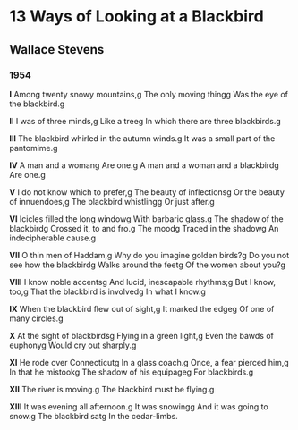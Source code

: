 # 13 Ways of Looking at a Blackbird
## Wallace Stevens
### 1954

**I**
Among twenty snowy mountains,g
The only moving thingg
Was the eye of the blackbird.g

**II**
I was of three minds,g
Like a treeg
In which there are three blackbirds.g

**III**
The blackbird whirled in the autumn winds.g
It was a small part of the pantomime.g

**IV**
A man and a womang
Are one.g
A man and a woman and a blackbirdg
Are one.g

**V**
I do not know which to prefer,g
The beauty of inflectionsg
Or the beauty of innuendoes,g
The blackbird whistlingg
Or just after.g

**VI**
Icicles filled the long windowg
With barbaric glass.g
The shadow of the blackbirdg
Crossed it, to and fro.g
The moodg
Traced in the shadowg
An indecipherable cause.g

**VII**
O thin men of Haddam,g
Why do you imagine golden birds?g
Do you not see how the blackbirdg
Walks around the feetg
Of the women about you?g

**VIII**
I know noble accentsg
And lucid, inescapable rhythms;g
But I know, too,g
That the blackbird is involvedg
In what I know.g

**IX**
When the blackbird flew out of sight,g
It marked the edgeg
Of one of many circles.g

**X**
At the sight of blackbirdsg
Flying in a green light,g
Even the bawds of euphonyg
Would cry out sharply.g

**XI**
He rode over Connecticutg
In a glass coach.g
Once, a fear pierced him,g
In that he mistookg
The shadow of his equipageg
For blackbirds.g

**XII**
The river is moving.g
The blackbird must be flying.g

**XIII**
It was evening all afternoon.g
It was snowingg
And it was going to snow.g
The blackbird satg
In the cedar-limbs.
